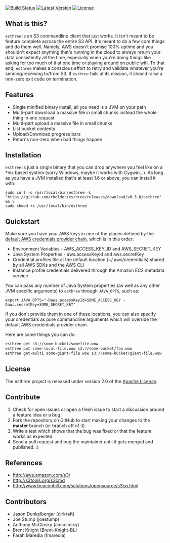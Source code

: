 [![Build Status](http://img.shields.io/travis/rholder/esthree.svg)](https://travis-ci.org/rholder/esthree) [![Latest Version](http://img.shields.io/badge/latest-0.3.0-brightgreen.svg)](https://github.com/rholder/esthree/releases/tag/v0.3.0) [![License](http://img.shields.io/badge/license-apache%202-brightgreen.svg)](https://github.com/rholder/esthree/blob/master/LICENSE)


## What is this?
`esthree` is an S3 commandline client that just works. It isn't meant to be feature complete across the entire S3 API.
It's meant to do a few core things and do them well. Namely, AWS doesn't promise 100% uptime and you shouldn't expect
anything that's running in the cloud to always return your data consistently all the time, especially when you're doing
things like asking for too much of it at one time or playing around on public wifi. To that end, `esthree` makes a
conscious effort to retry and validate whatever you're sending/receiving to/from S3. If `esthree` fails at its mission,
it should raise a non-zero exit code on termination.

## Features
* Single minified binary install, all you need is a JVM on your path
* Multi-part download a massive file in small chunks instead the whole thing in one request
* Multi-part upload a massive file in small chunks
* List bucket contents
* Upload/Download progress bars
* Returns non-zero when bad things happen

## Installation
`esthree` is just a single binary that you can drop anywhere you feel like on a *nix based system (sorry Windows, maybe
it works with Cygwin...). As long as you have a JVM installed that's at least 1.6 or above, you can install it with:
```
sudo curl -o /usr/local/bin/esthree -L "https://github.com/rholder/esthree/releases/download/v0.3.0/esthree" && \
sudo chmod +x /usr/local/bin/esthree
```

## Quickstart
Make sure you have your AWS keys in one of the places defined by the
[default AWS credentials provider chain](http://docs.aws.amazon.com/AWSJavaSDK/latest/javadoc/com/amazonaws/auth/DefaultAWSCredentialsProviderChain.html),
 which is in this order:
* Environment Variables - AWS_ACCESS_KEY_ID and AWS_SECRET_KEY
* Java System Properties - aws.accessKeyId and aws.secretKey
* Credential profiles file at the default location (~/.aws/credentials) shared by all AWS SDKs and the AWS CLI
* Instance profile credentials delivered through the Amazon EC2 metadata service

You can pass any number of Java System properties (as well as any other JVM specific arguments) to `esthree`
through `JAVA_OPTS`, such as:
```
export JAVA_OPTS="-Daws.accessKeyId=SOME_ACCESS_KEY -Daws.secretKey=SOME_SECRET_KEY"
```
If you don't provide them in one of these locations, you can also specify your credentials as pure commandline arguments
which will override the default AWS credentials provider chain.

Here are some things you can do:
```bash
esthree get s3://some-bucket/somefile.wow
esthree put some-local-file.wow s3://some-bucket/foo.wow
esthree get-multi some-giant-file.wow s3://some-bucket/giant-file.wow
```

## License
The esthree project is released under version 2.0 of the
[Apache License](http://www.apache.org/licenses/LICENSE-2.0).

## Contribute
1. Check for open issues or open a fresh issue to start a discussion around a feature idea or a bug.
1. Fork the repository on GitHub to start making your changes to the **master** branch (or branch off of it).
1. Write a test which shows that the bug was fixed or that the feature works as expected.
1. Send a pull request and bug the maintainer until it gets merged and published. :)

## References
* http://aws.amazon.com/s3/
* http://s3tools.org/s3cmd
* http://www.beaconhill.com/solutions/opensource/s3cp.html

## Contributors
* Jason Dunkelberger (dirkraft)
* Joe Stump (joestump)
* Anthony McClosky (amcclosky)
* Brent Knight (Brent-Knight-BL)
* Farah Maredia (fmaredia)